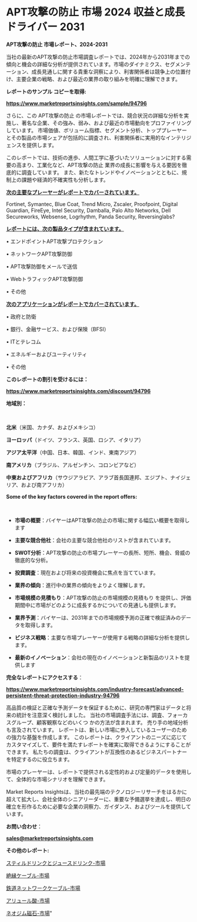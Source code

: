 # APT攻撃の防止 市場 2024 収益と成長ドライバー 2031

<strong>APT攻撃の防止 市場レポート、2024-2031</strong>

当社の最新のAPT攻撃の防止市場調査レポートでは、2024年から2031年までの傾向と機会の詳細な分析が提供されています。市場のダイナミクス、セグメンテーション、成長見通しに関する貴重な洞察により、利害関係者は競争上の位置付け、主要企業の戦略、および最近の業界の取り組みを明確に理解できます。



<strong>レポートのサンプル コピーを取得:</strong> <a href=https://www.marketreportsinsights.com/sample/94796>

<strong><u>https://www.marketreportsinsights.com/sample/94796</u></strong></a>

さらに、この APT攻撃の防止 の市場レポートでは、競合状況の詳細な分析を実施し、著名な企業、その強み、弱み、および最近の市場動向をプロファイリングしています。 市場価値、ボリューム指標、セグメント分析、トッププレーヤーとその製品の市場シェアが包括的に調査され、利害関係者に実用的なインテリジェンスを提供します。

このレポートでは、技術の進歩、人間工学に基づいたソリューションに対する需要の高まり、工業化など、APT攻撃の防止 業界の成長に影響を与える要因を徹底的に調査しています。 また、新たなトレンドやイノベーションとともに、規制上の課題や経済的不確実性も分析します。



<strong><u>次の主要なプレーヤーがレポートでカバーされています。</u></strong>

Fortinet, Symantec, Blue Coat, Trend Micro, Zscaler, Proofpoint, Digital Guardian, FireEye, Intel Security, Damballa, Palo Alto Networks, Dell Secureworks, Websense, Logrhythm, Panda Security, Reversinglabs?



<strong><u><b>レポートには、次の製品タイプが含まれています。</b></u></strong>

• エンドポイントAPT攻撃プロテクション

• ネットワークAPT攻撃防御

•  APT攻撃防御をメールで送信

•  WebトラフィックAPT攻撃防御

• その他



<strong><u><b>次のアプリケーションがレポートでカバーされています。</b></u></strong>

• 政府と防衛

• 銀行、金融サービス、および保険（BFSI）

•  ITとテレコム

• エネルギーおよびユーティリティ

• その他



<strong><b>このレポートの割引を受けるには：</b></strong>

<a href=https://www.marketreportsinsights.com/discount/94796>

<strong><u>https://www.marketreportsinsights.com/discount/94796</u></strong></a>



<strong>地域別：</strong>

<strong> </strong>



<strong>北米</strong>（米国、カナダ、およびメキシコ）



<strong>ヨーロッパ</strong>（ドイツ、フランス、英国、ロシア、イタリア）



<strong>アジア太平洋</strong>（中国、日本、韓国、インド、東南アジア）



<strong>南アメリカ</strong>（ブラジル、アルゼンチン、コロンビアなど）



<strong>中東およびアフリカ</strong>（サウジアラビア、アラブ首長国連邦、エジプト、ナイジェリア、および南アフリカ）



<strong>Some of the key factors covered in the report offers:</strong>

<strong> </strong>
<ul>
  <li>

<strong>市場の概要</strong>：バイヤーはAPT攻撃の防止の市場に関する幅広い概要を取得します</li>
  <li>

<strong>主要な競合他社</strong>：会社の主要な競合他社のリストが含まれています。</li>
  <li>

<strong>SWOT分析</strong>：APT攻撃の防止の市場プレーヤーの長所、短所、機会、脅威の徹底的な分析。</li>
  <li>

<strong>投資調査</strong>：現在および将来の投資機会に焦点を当てています。</li>
  <li>

<strong>業界の傾向</strong>：進行中の業界の傾向をよりよく理解します。</li>
  <li>

<strong>市場規模の見積もり</strong>：APT攻撃の防止の市場規模の見積もり を提供し、評価期間中に市場がどのように成長するかについての見通しも提供します。</li>
  <li>

<strong>業界予測</strong>：バイヤーは、2031年までの市場規模予測の正確で検証済みのデータを取得します。</li>
  <li>

<strong>ビジネス戦略</strong>：主要な市場プレーヤーが使用する戦略の詳細な分析を提供します。</li>
  <li>

<strong>最新のイノベーション</strong>：会社の現在のイノベーションと新製品のリストを提供します</li>
</ul>


<strong>完全なレポートにアクセスする</strong>：

<a href=https://www.marketreportsinsights.com/industry-forecast/advanced-persistent-threat-protection-industry-94796>

<strong><u>https://www.marketreportsinsights.com/industry-forecast/advanced-persistent-threat-protection-industry-94796</u></strong></a>

高品質の検証と正確な予測データを保証するために、研究の専門家はデータと将来の統計を注意深く検討しました。 当社の市場調査手法には、調査、フォーカスグループ、顧客観察などのいくつ かの方法が含まれます。 売り手の地域分析も言及されています。 レポートは、新しい市場に参入しているユーザーのための強力な基盤を作成します。 このレポートは、クライアントのニーズに応じてカスタマイズして、要件を満たすレポートを確実に取得できるようにすることができます。 私たちの調査は、クライアントが互換性のあるビジネスパートナーを特定するのに役立ちます。

市場のプレーヤーは、レポートで提供される定性的および定量的データを使用して、全体的な市場シナリオを理解できます。

Market Reports Insightsは、当社の最先端のテクノロジーリサーチをはるかに超えて拡大し、会社全体のシニアリーダーに、重要な予備選挙を達成し、明日の確立を形作るために必要な企業の洞察力、ガイダンス、およびツールを提供しています。



<strong><b>お問い合わせ</b></strong>：

<a href=mailto:sales@marketreportsinsights.com>

<strong><u>sales@marketreportsinsights.com</u></strong></a>



<strong>その他のレポート:</strong>

<a href=https://www.linkedin.com/pulse/スティルドリンクとジュースドリンク-市場-2023-最新の-cagr-jpv3f/>スティルドリンクとジュースドリンク-市場</a>

<a href=https://www.linkedin.com/pulse/絶縁ケーブル-市場-2023-総合分析と事業成長戦略-2030-data-dive-discoveries-24-analysis-pkpmf/>絶縁ケーブル-市場</a>

<a href=https://www.linkedin.com/pulse/鉄道ネットワークケーブル-市場-2023-総合分析と事業成長戦略-2030-gqaif/>鉄道ネットワークケーブル-市場</a>

<a href=https://www.linkedin.com/pulse/アリュール酸-市場-2023-swot-分析と成長率-2030-data-dive-discoveries-24-analysis-bvaff/>アリュール酸-市場</a>

<a href=https://www.linkedin.com/pulse/ネオジム磁石-市場-2023-swot-分析と最新イノベーション-2030-pr-news-hub-cqwcc/>ネオジム磁石-市場</a>"
